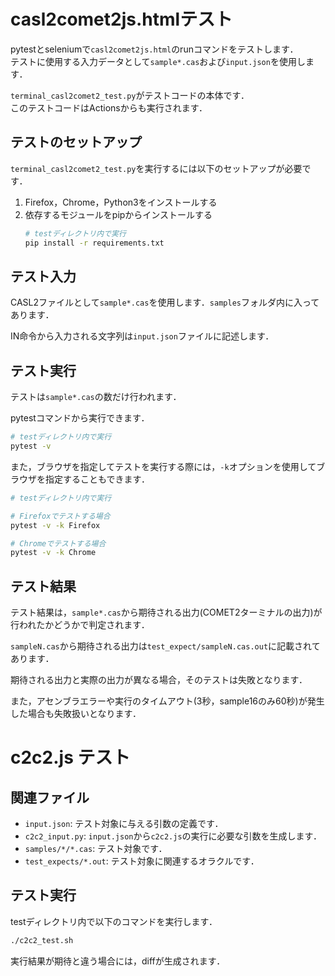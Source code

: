 # casl2comet2js.htmlテスト

pytestとseleniumで`casl2comet2js.html`のrunコマンドをテストします．  
テストに使用する入力データとして`sample*.cas`および`input.json`を使用します．

`terminal_casl2comet2_test.py`がテストコードの本体です．  
このテストコードはActionsからも実行されます．

## テストのセットアップ

`terminal_casl2comet2_test.py`を実行するには以下のセットアップが必要です．

1. Firefox，Chrome，Python3をインストールする
2. 依存するモジュールをpipからインストールする
    ```bash
    # testディレクトリ内で実行
    pip install -r requirements.txt
    ```

## テスト入力

CASL2ファイルとして`sample*.cas`を使用します．`samples`フォルダ内に入ってあります．

IN命令から入力される文字列は`input.json`ファイルに記述します．

## テスト実行

テストは`sample*.cas`の数だけ行われます．

pytestコマンドから実行できます．
```bash
# testディレクトリ内で実行
pytest -v
```

また，ブラウザを指定してテストを実行する際には，`-k`オプションを使用してブラウザを指定することもできます．
```bash
# testディレクトリ内で実行

# Firefoxでテストする場合
pytest -v -k Firefox

# Chromeでテストする場合
pytest -v -k Chrome
```

## テスト結果

テスト結果は，`sample*.cas`から期待される出力(COMET2ターミナルの出力)が行われたかどうかで判定されます．

`sampleN.cas`から期待される出力は`test_expect/sampleN.cas.out`に記載されてあります．

期待される出力と実際の出力が異なる場合，そのテストは失敗となります．

また，アセンブラエラーや実行のタイムアウト(3秒，sample16のみ60秒)が発生した場合も失敗扱いとなります．

# c2c2.js テスト

## 関連ファイル

* `input.json`: テスト対象に与える引数の定義です．
* `c2c2_input.py`: `input.json`から`c2c2.js`の実行に必要な引数を生成します．
* `samples/*/*.cas`: テスト対象です．
* `test_expects/*.out`: テスト対象に関連するオラクルです．

## テスト実行

testディレクトリ内で以下のコマンドを実行します．
```bash
./c2c2_test.sh
```
実行結果が期待と違う場合には，diffが生成されます．
